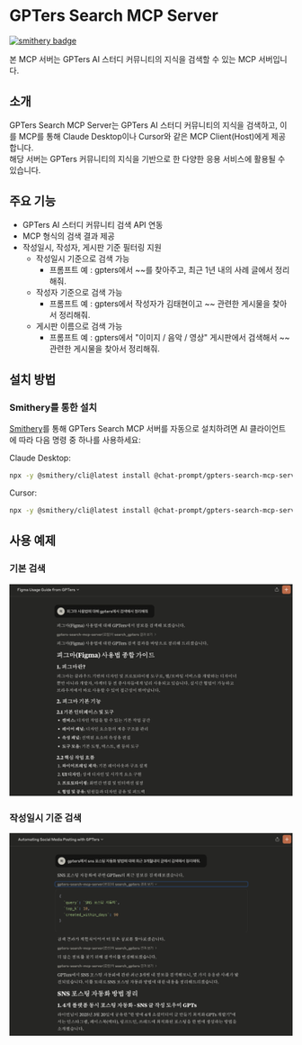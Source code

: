 # GPTers Search MCP Server

[![smithery badge](https://smithery.ai/badge/@chat-prompt/gpters-search-mcp-server)](https://smithery.ai/server/@chat-prompt/gpters-search-mcp-server)

본 MCP 서버는 GPTers AI 스터디 커뮤니티의 지식을 검색할 수 있는 MCP 서버입니다.

## 소개

GPTers Search MCP Server는 GPTers AI 스터디 커뮤니티의 지식을 검색하고, 이를 MCP를 통해 Claude Desktop이나 Cursor와 같은 MCP Client(Host)에게 제공합니다.  
해당 서버는 GPTers 커뮤니티의 지식을 기반으로 한 다양한 응용 서비스에 활용될 수 있습니다.

## 주요 기능

- GPTers AI 스터디 커뮤니티 검색 API 연동
- MCP 형식의 검색 결과 제공
- 작성일시, 작성자, 게시판 기준 필터링 지원
    - 작성일시 기준으로 검색 가능
        - 프롬프트 예 : gpters에서 ~~를 찾아주고, 최근 1년 내의 사례 글에서 정리해줘.
    - 작성자 기준으로 검색 가능
        - 프롬프트 예 : gpters에서 작성자가 김태현이고 ~~ 관련한 게시물을 찾아서 정리해줘.
    - 게시판 이름으로 검색 가능
        - 프롬프트 예 : gpters에서 "이미지 / 음악 / 영상" 게시판에서 검색해서 ~~ 관련한 게시물을 찾아서 정리해줘.

## 설치 방법

### Smithery를 통한 설치

[Smithery](https://smithery.ai/server/@chat-prompt/gpters-search-mcp-server)를 통해 GPTers Search MCP 서버를 자동으로 설치하려면 AI 클라이언트에 따라 다음 명령 중 하나를 사용하세요:

Claude Desktop:

```bash
npx -y @smithery/cli@latest install @chat-prompt/gpters-search-mcp-server --client claude
```

Cursor:

```bash
npx -y @smithery/cli@latest install @chat-prompt/gpters-search-mcp-server --client cursor
```

## 사용 예제

### 기본 검색

![기본 검색](images/basic_usage.png)


### 작성일시 기준 검색

![작성일시 기준 검색](images/usage_with_days.png)
